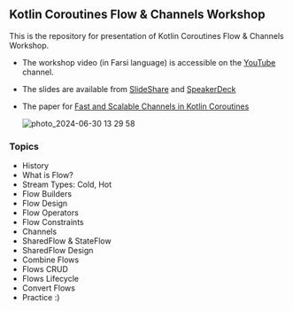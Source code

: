 ## Kotlin Coroutines Flow & Channels Workshop

This is the repository for presentation of Kotlin Coroutines Flow & Channels Workshop.

- The workshop video (in Farsi language) is accessible on the [YouTube](https://www.youtube.com/watch?v=SAVRGpgIgXE) channel.
- The slides are available from [SlideShare](https://www.slideshare.net/slideshow/coroutines-flow-channels-workshop-slides-a529/269973265) and [SpeakerDeck](https://speakerdeck.com/mortezanedaei/kotlin-coroutines-flow-and-channels-workshop-slides)
- The paper for [Fast and Scalable Channels in Kotlin Coroutines](https://arxiv.org/pdf/2211.04986)

  ![photo_2024-06-30 13 29 58](https://github.com/MortezaNedaei/Kotlin-Coroutines-Workshop/assets/38072572/dcbe6a76-ccf7-4745-aea2-c88aa50b0a4b)


### Topics

- History 
- What is Flow?
- Stream Types: Cold, Hot
- Flow Builders 
- Flow Design 
- Flow Operators 
- Flow Constraints 
- Channels 
- SharedFlow & StateFlow 
- SharedFlow Design 
- Combine Flows 
- Flows CRUD 
- Flows Lifecycle
- Convert Flows
- Practice :)
